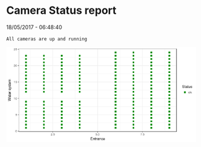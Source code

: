 Camera Status report
================
18/05/2017 - 06:48:40

    All cameras are up and running

![](camreport_files/figure-markdown_github/unnamed-chunk-2-1.png)
